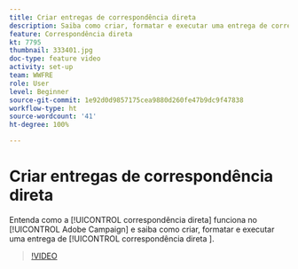 ```yaml
---
title: Criar entregas de correspondência direta
description: Saiba como criar, formatar e executar uma entrega de correspondência direta.
feature: Correspondência direta
kt: 7795
thumbnail: 333401.jpg
doc-type: feature video
activity: set-up
team: WWFRE
role: User
level: Beginner
source-git-commit: 1e92d0d9857175cea9880d260fe47b9dc9f47838
workflow-type: ht
source-wordcount: '41'
ht-degree: 100%

---
```



# Criar entregas de correspondência direta

Entenda como a [!UICONTROL correspondência direta] funciona no [!UICONTROL Adobe Campaign] e saiba como criar, formatar e executar uma entrega de [!UICONTROL correspondência direta ].

>[!VIDEO](https://video.tv.adobe.com/v/333401?quality=12)

